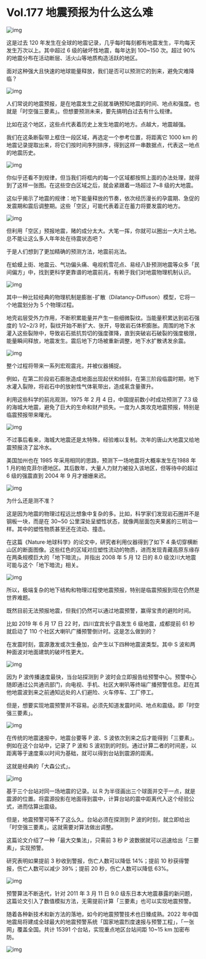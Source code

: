 # Vol.177 地震预报为什么这么难

![img](https://cdn.jsdelivr.net/gh/just-prog/static/img/202108150937652.png)

这是过去 120 年发生在全球的地震记录，几乎每时每刻都有地震发生，平均每天发生万次以上。其中超过 6 级的破坏性地震，每年达到 100~150 次。超过 90% 的地震分布在活动断层、活火山等地质构造活跃的地区。

面对这种强大且快速的地球能量释放，我们是否可以预测它的到来，避免灾难降临？

![img](https://cdn.jsdelivr.net/gh/just-prog/static/img/202108150937154.gif)

人们常说的地震预报，是在地震发生之前就准确预知地震的时间、地点和强度。也就是「时空强三要素」。但想要预测未来，要先搞明白过去有什么规律。

比如在这个地区，这些点代表着历史上发生地震的地方。点越大，地震越强。

我们在这条断裂带上框住一段区域，再选定一个参考位置，将距离它 1000 km 的地震记录提取出来，将它们按时间序列排序，得到这样一串数据点，代表这一地点的地震历史。

![img](https://cdn.jsdelivr.net/gh/just-prog/static/img/202108150938057.gif)

你似乎还看不到规律，但当我们将框内的每一个区域都按照上面的办法处理，就得到了这样一张图。在这些空白区域之后，就会紧跟着一场超过 7~8 级的大地震。

这似乎揭示了地震的规律：地下能量释放的节奏，依次经历漫长的孕震期、急促的发震期和震后调整期。这些「空区」可能代表着正在蓄力将要发震的地方。

![img](https://cdn.jsdelivr.net/gh/just-prog/static/img/202108150937945.gif)

但利用「空区」预报地震，赌的成分太大。大笔一挥，你就可以圈出一大片土地。总不能让这么多人年年处在待震状态吧？

于是人们想到了更加精确的预测方法，地震前兆法。

在蛤蟆上街、地震云、气功偏头痛、电视机雪花点、易经八卦预测地震等众多「民间偏方」中，找到更科学更靠谱的地震前兆，有赖于我们对地震物理机制认识。

![img](https://cdn.jsdelivr.net/gh/just-prog/static/img/202108150937191.gif)

其中一种比较经典的物理机制是膨胀-扩散（Dilatancy-Diffuson）模型，它将一个地震划分为 5 个物理过程。

地壳岩层受外力作用，不断积累能量并产生一些细微裂纹。当能量积累达到岩石强度的 1/2~2/3 时，裂纹开始不断扩大、张开，导致岩石体积膨胀。周围的地下水灌入这些裂隙中，导致岩石抵抗剪切的强度骤降，直到突破岩石破裂的强度极限，能量瞬间释放，地震发生。震后地下力场被重新调整，地下水扩散诱发余震。

![img](https://cdn.jsdelivr.net/gh/just-prog/static/img/202108150938324.gif)

整个过程将带来一系列宏观震兆，并被仪器捕捉。

例如，在第二阶段岩石膨胀造成地面出现起伏和倾斜，在第三阶段临震时期，地下水灌入裂隙，将岩石中的放射性气体氡带出，造成氡含量骤升。

利用这些科学的前兆观测，1975 年 2 月 4 日，中国提前数小时成功预测了 7.3 级的海城大地震，避免了巨大的生命和财产损失。一度为人类攻克地震预报，特别是临震预报带来曙光。

![img](https://cdn.jsdelivr.net/gh/just-prog/static/img/202108150937279.gif)

不过事后看来，海城大地震还是太特殊，经验难以复制。次年的唐山大地震又给地震预报浇了盆冷水。

美国加州也在 1985 年采用相同的思路，预测下一场地震将大概率发生在1988 年 1 月的帕克菲尔德地区。其后数年，大量人力财力被投入该地区，但等待中的超过 6 级的强震直到 2004 年 9 月才姗姗来迟。

![img](https://cdn.jsdelivr.net/gh/just-prog/static/img/202108150938682.gif)

为什么还是测不准？

这是因为地震的物理过程远比想象中复杂的多。比如，科学家们发现岩石圈并不是钢板一块，而是在 30~50 公里深处呈塑性状态，就像两层面包夹果酱的三明治一样。其中的塑性物质甚至还在流动、撞击。

在这篇《Nature·地球科学》的论文中，研究者利用仪器得到了如下 4 条切穿横断山区的断面图像。这些红色的区域对应塑性流动的物质，进而发现青藏高原东缘存在两条规模巨大的「地下暗流」。并指出 2008 年 5 月 12 日的 8.0 级汶川大地震可能与这个「地下暗流」相关。

![img](https://cdn.jsdelivr.net/gh/just-prog/static/img/202108150937101.gif)

所以，极端复杂的地下结构和物理过程使地震预报，特别是临震预报到现在仍然是世界难题。

既然目前无法预报地震，但我们仍然可以通过地震预警，赢得宝贵的避险时间。

比如 2019 年 6 月 17 日 22 时，四川宜宾长宁县发生 6 级地震，成都提前 61 秒就启动了 110 个社区大喇叭广播预警倒计时。这是怎么做到的？

在发震时刻，震源激发或次生叠加，会产生以下四种地震波类型。其中 S 波和两种面波对地面建筑的破坏性更大。

![img](https://cdn.jsdelivr.net/gh/just-prog/static/img/202108150937665.gif)

因为 P 波传播速度最快，当台站探测到 P 波时会立即报告给预警中心。预警中心随即通过公共通讯部门，向电视、手机、社区大喇叭等终端广播预警信息。赶在其他地震波到来之前通知远处的人们避险、火车停车、工厂停工。



但是，想要实现地震预警并不容易。必须先知道发震时间、地点和震级。即「时空强三要素」。

![img](https://cdn.jsdelivr.net/gh/just-prog/static/img/202108150937232.gif)

在传统的地震速报中，地震台要等 P 波、S 波依次到来之后才能得到「三要素」。例如在这个台站中，记录了 P 波和 S 波初到的时刻。通过计算二者的时间差，以距离等于速度乘以时间为基础，就可以得到台站到震源的距离。

这就是经典的「大森公式」。

![img](https://cdn.jsdelivr.net/gh/just-prog/static/img/202108150937629.gif)



基于三个台站对同一场地震的记录。以 R 为半径画出三个球面并交于一点，就是震源的位置。将震源投影在地面得到震中，计算台站的震中距离代入这个经验公式，进而估算出震级。

但是，地震预警可等不了这么久。台站必须在探测到 P 波的时刻，就立即给出「时空强三要素」。这就需要对算法做出调整。

这篇论文介绍了一种「最大交集法」，只需前 3 秒 P 波数据就可以迅速给出「三要素」，实现预警。

研究表明如果提前 3 秒收到警报，伤亡人数可以降低 14%；提前 10 秒获得警报，伤亡人数可以减少 39%；提前 20 秒，伤亡人数可以降低 63%。

![img](https://cdn.jsdelivr.net/gh/just-prog/static/img/202108150937583.png)

预警算法不断迭代，针对 2011 年 3 月 11 日 9.0 级东日本大地震暴露的新问题，这篇论文引入了数值模拟方法，无需提前计算「三要素」也可以实现地震预警。

随着各种新技术和新方法的落地，如今的地震预警技术也日臻成熟。2022 年中国地震局将建成全球最大的地震预警系统「国家地震烈度速报与预警工程」，「一张网」覆盖全国。共计 15391 个台站，实现重点地区台站间距 10~15 km 加密布防。

![img](https://cdn.jsdelivr.net/gh/just-prog/static/img/202108150937926.gif)